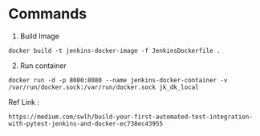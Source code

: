 # Commands
1. Build Image
```commandline
docker build -t jenkins-docker-image -f JenkinsDockerfile .
```
2. Run container
```commandline
docker run -d -p 8080:8080 --name jenkins-docker-container -v /var/run/docker.sock:/var/run/docker.sock jk_dk_local
```


Ref Link :
```commandline
https://medium.com/swlh/build-your-first-automated-test-integration-with-pytest-jenkins-and-docker-ec738ec43955
```